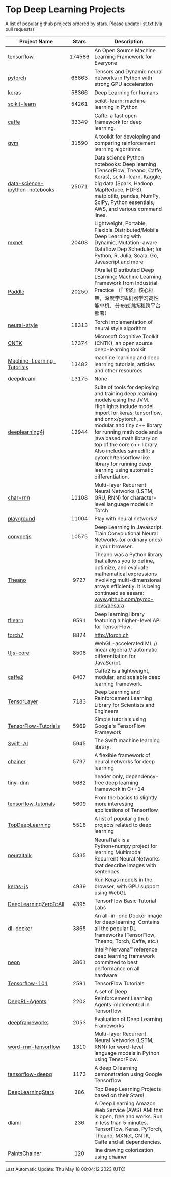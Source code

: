 # Top Deep Learning Projects
A list of popular github projects ordered by stars.
Please update list.txt (via pull requests)

|Project Name| Stars | Description |
| ---------- |:-----:| ----------- |
| [tensorflow](https://github.com/tensorflow/tensorflow) | 174586 | An Open Source Machine Learning Framework for Everyone |
| [pytorch](https://github.com/pytorch/pytorch) | 66863 | Tensors and Dynamic neural networks in Python with strong GPU acceleration |
| [keras](https://github.com/keras-team/keras) | 58366 | Deep Learning for humans |
| [scikit-learn](https://github.com/scikit-learn/scikit-learn) | 54261 | scikit-learn: machine learning in Python |
| [caffe](https://github.com/BVLC/caffe) | 33349 | Caffe: a fast open framework for deep learning. |
| [gym](https://github.com/openai/gym) | 31590 | A toolkit for developing and comparing reinforcement learning algorithms. |
| [data-science-ipython-notebooks](https://github.com/donnemartin/data-science-ipython-notebooks) | 25071 | Data science Python notebooks: Deep learning (TensorFlow, Theano, Caffe, Keras), scikit-learn, Kaggle, big data (Spark, Hadoop MapReduce, HDFS), matplotlib, pandas, NumPy, SciPy, Python essentials, AWS, and various command lines. |
| [mxnet](https://github.com/apache/mxnet) | 20408 | Lightweight, Portable, Flexible Distributed/Mobile Deep Learning with Dynamic, Mutation-aware Dataflow Dep Scheduler; for Python, R, Julia, Scala, Go, Javascript and more |
| [Paddle](https://github.com/PaddlePaddle/Paddle) | 20250 | PArallel Distributed Deep LEarning: Machine Learning Framework from Industrial Practice （『飞桨』核心框架，深度学习&机器学习高性能单机、分布式训练和跨平台部署） |
| [neural-style](https://github.com/jcjohnson/neural-style) | 18313 | Torch implementation of neural style algorithm |
| [CNTK](https://github.com/microsoft/CNTK) | 17374 | Microsoft Cognitive Toolkit (CNTK), an open source deep-learning toolkit |
| [Machine-Learning-Tutorials](https://github.com/ujjwalkarn/Machine-Learning-Tutorials) | 13482 | machine learning and deep learning tutorials, articles and other resources  |
| [deepdream](https://github.com/google/deepdream) | 13175 | None |
| [deeplearning4j](https://github.com/deeplearning4j/deeplearning4j) | 12944 | Suite of tools for deploying and training deep learning models using the JVM. Highlights include model import for keras, tensorflow, and onnx/pytorch, a modular and tiny c++ library for running math code and a java based math library on top of the core c++ library. Also includes samediff: a pytorch/tensorflow like library for running deep learning using automatic differentiation. |
| [char-rnn](https://github.com/karpathy/char-rnn) | 11108 | Multi-layer Recurrent Neural Networks (LSTM, GRU, RNN) for character-level language models in Torch |
| [playground](https://github.com/tensorflow/playground) | 11004 | Play with neural networks! |
| [convnetjs](https://github.com/karpathy/convnetjs) | 10575 | Deep Learning in Javascript. Train Convolutional Neural Networks (or ordinary ones) in your browser. |
| [Theano](https://github.com/Theano/Theano) | 9727 | Theano was a Python library that allows you to define, optimize, and evaluate mathematical expressions involving multi-dimensional arrays efficiently. It is being continued as aesara: www.github.com/pymc-devs/aesara |
| [tflearn](https://github.com/tflearn/tflearn) | 9591 | Deep learning library featuring a higher-level API for TensorFlow. |
| [torch7](https://github.com/torch/torch7) | 8824 | http://torch.ch |
| [tfjs-core](https://github.com/tensorflow/tfjs-core) | 8506 | WebGL-accelerated ML // linear algebra // automatic differentiation for JavaScript. |
| [caffe2](https://github.com/facebookarchive/caffe2) | 8407 | Caffe2 is a lightweight, modular, and scalable deep learning framework. |
| [TensorLayer](https://github.com/tensorlayer/TensorLayer) | 7183 | Deep Learning and Reinforcement Learning Library for Scientists and Engineers  |
| [TensorFlow-Tutorials](https://github.com/nlintz/TensorFlow-Tutorials) | 5969 | Simple tutorials using Google's TensorFlow Framework |
| [Swift-AI](https://github.com/Swift-AI/Swift-AI) | 5945 | The Swift machine learning library. |
| [chainer](https://github.com/chainer/chainer) | 5797 | A flexible framework of neural networks for deep learning |
| [tiny-dnn](https://github.com/tiny-dnn/tiny-dnn) | 5682 | header only, dependency-free deep learning framework in C++14 |
| [tensorflow_tutorials](https://github.com/pkmital/tensorflow_tutorials) | 5609 | From the basics to slightly more interesting applications of Tensorflow |
| [TopDeepLearning](https://github.com/aymericdamien/TopDeepLearning) | 5518 | A list of popular github projects related to deep learning |
| [neuraltalk](https://github.com/karpathy/neuraltalk) | 5335 | NeuralTalk is a Python+numpy project for learning Multimodal Recurrent Neural Networks that describe images with sentences. |
| [keras-js](https://github.com/transcranial/keras-js) | 4939 | Run Keras models in the browser, with GPU support using WebGL |
| [DeepLearningZeroToAll](https://github.com/hunkim/DeepLearningZeroToAll) | 4395 | TensorFlow Basic Tutorial Labs |
| [dl-docker](https://github.com/floydhub/dl-docker) | 3865 | An all-in-one Docker image for deep learning. Contains all the popular DL frameworks (TensorFlow, Theano, Torch, Caffe, etc.) |
| [neon](https://github.com/NervanaSystems/neon) | 3861 | Intel® Nervana™ reference deep learning framework committed to best performance on all hardware |
| [Tensorflow-101](https://github.com/sjchoi86/Tensorflow-101) | 2591 | TensorFlow Tutorials |
| [DeepRL-Agents](https://github.com/awjuliani/DeepRL-Agents) | 2202 | A set of Deep Reinforcement Learning Agents implemented in Tensorflow. |
| [deepframeworks](https://github.com/zer0n/deepframeworks) | 2053 | Evaluation of Deep Learning Frameworks |
| [word-rnn-tensorflow](https://github.com/hunkim/word-rnn-tensorflow) | 1310 | Multi-layer Recurrent Neural Networks (LSTM, RNN) for word-level language models in Python using TensorFlow. |
| [tensorflow-deepq](https://github.com/siemanko/tensorflow-deepq) | 1173 | A deep Q learning demonstration using Google Tensorflow |
| [DeepLearningStars](https://github.com/hunkim/DeepLearningStars) | 386 | Top Deep Learning Projects based on their Stars! |
| [dlami](https://github.com/ritchieng/dlami) | 236 | A Deep Learning Amazon Web Service (AWS) AMI that is open, free and works. Run in less than 5 minutes. TensorFlow, Keras, PyTorch, Theano, MXNet, CNTK, Caffe and all dependencies. |
| [PaintsChainer](https://github.com/taizan/PaintsChainer) | 120 | line drawing colorization using chainer |

Last Automatic Update: Thu May 18 00:04:12 2023 (UTC)
